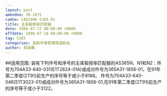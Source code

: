 ```yaml
---
layout: post
amendno: 39-1675
cadno: CAD1996-S365-01
title: 主桨毂频率匹配器
date: 1996-07-17 00:00:00 +0800
effdate: 1996-07-18 00:00:00 +0800
tag: S365
categories: 民航中南管理局适航处
author: 祝海鹰
---
```


##适用范围:
装有下列件号和序号的主桨毂频率匹配器的AS365N、N1和N2：件号为704A33-640-031(E1T2624-01A)或成对件号为365A31-1858-01，在91年第二季度(2T91)前生产的序号等于或小于8188。
件号为704A33-640-046(E1T3023-01)或成对件号为365A31-1858-01,在91年第二季度(2T91)前生产的序号等于或小于3122。

